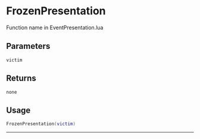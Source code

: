 # FrozenPresentation
Function name in EventPresentation.lua
## Parameters
`victim`
## Returns
`none`
## Usage
```lua
FrozenPresentation(victim)
```
---
